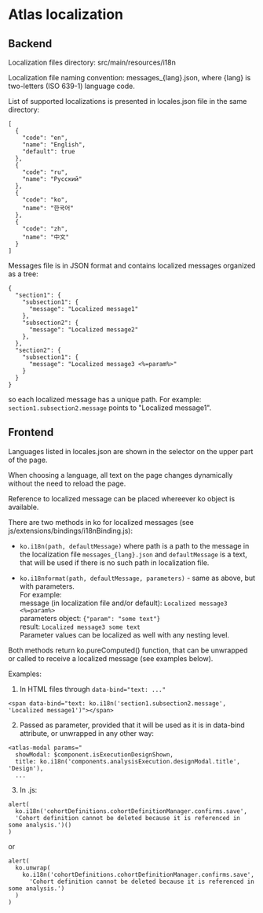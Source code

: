 # Atlas localization

## Backend

Localization files directory: src/main/resources/i18n

Localization file naming convention: messages_{lang}.json, where {lang} is two-letters (ISO 639-1) language code.

List of supported localizations is presented in locales.json file in the same directory:
```
[
  {
    "code": "en",
    "name": "English",
    "default": true
  },
  {
    "code": "ru",
    "name": "Русский"
  },
  {
    "code": "ko",
    "name": "한국어"
  },
  {
    "code": "zh",
    "name": "中文"
  }
]
```

Messages file is in JSON format and contains localized messages organized as a tree:
```
{
  "section1": {
    "subsection1": {
      "message": "Localized message1"
    },
    "subsection2": {
      "message": "Localized message2"
    },
  },  
  "section2": {
    "subsection1": {
      "message": "Localized message3 <%=param%>"      
    }
  }
}
```

so each localized message has a unique path. For example: ``section1.subsection2.message`` points to "Localized message1".

## Frontend

Languages listed in locales.json are shown in the selector on the upper part of the page.

When choosing a language, all text on the page changes dynamically without the need to reload the page.

Reference to localized message can be placed whereever ko object is available.

There are two methods in ko for localized messages (see js/extensions/bindings/i18nBinding.js):

- `ko.i18n(path, defaultMessage)` where path is a path to the message in the localization file `messages_{lang}.json` and `defaultMessage` is a text, that will be used if there is no such path in localization file.  

- `ko.i18nformat(path, defaultMessage, parameters)` - same as above, but with parameters.  
    For example:  
    message (in localization file and/or default): `Localized message3 <%=param%>`  
    parameters object: `{"param": "some text"}`  
    result: `Localized message3 some text`  
    Parameter values can be localized as well with any nesting level.

Both methods return ko.pureComputed() function, that can be unwrapped or called to receive a localized message (see examples below).

Examples:

1. In HTML files through `data-bind="text: ..."`
```
<span data-bind="text: ko.i18n('section1.subsection2.message', 'Localized message1')"></span>
```

2. Passed as parameter, provided that it will be used as it is in data-bind attribute, or unwrapped in any other way:  
```
<atlas-modal params="
  showModal: $component.isExecutionDesignShown,
  title: ko.i18n('components.analysisExecution.designModal.title', 'Design'),
  ...
```

3. In .js:
```   
alert(
  ko.i18n('cohortDefinitions.cohortDefinitionManager.confirms.save',
  'Cohort definition cannot be deleted because it is referenced in some analysis.')()
)
```   

or
```
alert(
  ko.unwrap(
    ko.i18n('cohortDefinitions.cohortDefinitionManager.confirms.save',
      'Cohort definition cannot be deleted because it is referenced in some analysis.')
  )
)
```

